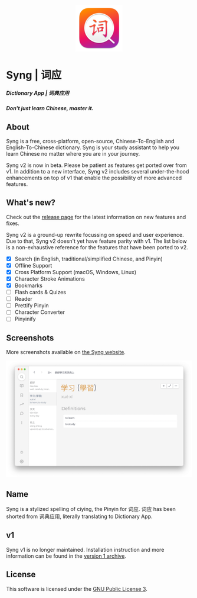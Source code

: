 <p align="center">
    <img src="./assets/icon.png" alt="Syng Icon" height="25%" width="25%"></img>
</p>


# __Syng | 词应__
##### Dictionary App | 词典应用

##### Don't just learn Chinese, master it.

## __About__
Syng is a free, cross-platform, open-source, Chinese-To-English and English-To-Chinese dictionary. Syng is your study assistant to help you learn Chinese no matter where you are in your journey. 

Syng v2 is now in beta. Please be patient as features get ported over from v1. In addition to a new interface, Syng v2 includes several under-the-hood enhancements on top of v1 that enable the possibility of more advanced features.

## __What's new?__
Check out the [release page](https://github.com/sotch-pr35mac/syng/releases) for the latest information on new features and fixes.

Syng v2 is a ground-up rewrite focussing on speed and user experience. Due to that, Syng v2 doesn't yet have feature parity with v1. The list below is a non-exhaustive reference for the features that have been ported to v2. 

- [x] Search (in English, traditional/simplified Chinese, and Pinyin)
- [x] Offline Support
- [x] Cross Platform Support (macOS, Windows, Linux)
- [x] Character Stroke Animations
- [x] Bookmarks
- [ ] Flash cards & Quizes
- [ ] Reader
- [ ] Prettify Pinyin
- [ ] Character Converter
- [ ] Pinyinify

## __Screenshots__
More screenshots available on [the Syng website](https://www.getsyng.com).

![image](./assets/homescreen.png)

## __Name__

Syng is a stylized spelling of cíyīng, the Pinyin for 词应. 词应 has been shorted from 词典应用, literally translating to Dictionary App.

## __v1__

Syng v1 is no longer maintained. Installation instruction and more information can be found in the [version 1 archive](https://github.com/sotch-pr35mac/syng/tree/v1).

## __License__
This software is licensed under the [GNU Public License 3](https://www.gnu.org/licenses/gpl-3.0.en.html).
